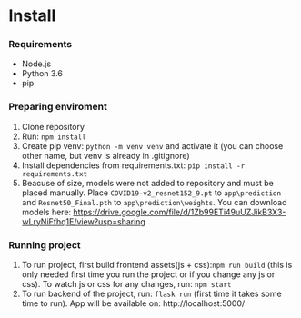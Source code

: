 # Install
### Requirements
-   Node.js
-   Python 3.6
-   pip

### Preparing enviroment

1. Clone repository
2. Run: `npm install`
3. Create pip venv: `python -m venv venv` and activate it (you can choose other name, but venv is already in .gitignore)
4. Install dependencies from requirements.txt: `pip install -r requirements.txt`
5. Beacuse of size, models were not added to repository and must be placed manually. Place `COVID19-v2_resnet152_9.pt` to `app\prediction` and `Resnet50_Final.pth` to `app\prediction\weights`. You can download models here: https://drive.google.com/file/d/1Zb99ETi49uUZJikB3X3-wLryNiFfhq1E/view?usp=sharing

### Running project
1. To run project, first build frontend assets(js + css):`npm run build` (this is only needed first time you run the project or if you change any js or css). To watch js or css for any changes, run: `npm start`
2. To run backend of the project, run: `flask run` (first time it takes some time to run). App will be available on: http://localhost:5000/ 